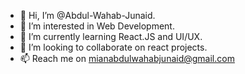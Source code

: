 - 👋 Hi, I’m @Abdul-Wahab-Junaid.
- 👀 I’m interested in Web Development.
- 🌱 I’m currently learning React.JS and UI/UX.
- 💞️ I’m looking to collaborate on react projects.
- 📫 Reach me on mianabdulwahabjunaid@gmail.com

<!---
Abdul-Wahab-Junaid/Abdul-Wahab-Junaid is a ✨ special ✨ repository because its `README.md` (this file) appears on your GitHub profile.
You can click the Preview link to take a look at your changes.
--->
